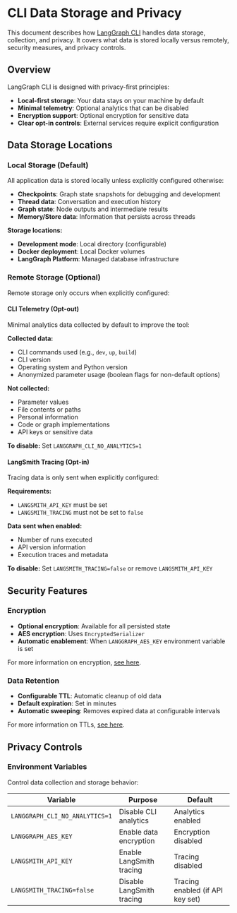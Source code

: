 # CLI Data Storage and Privacy

This document describes how [LangGraph CLI](../../concepts/langgraph_cli.md) handles data storage, collection, and privacy. It covers what data is stored locally versus remotely, security measures, and privacy controls.

## Overview

LangGraph CLI is designed with privacy-first principles:

- **Local-first storage**: Your data stays on your machine by default
- **Minimal telemetry**: Optional analytics that can be disabled
- **Encryption support**: Optional encryption for sensitive data
- **Clear opt-in controls**: External services require explicit configuration

## Data Storage Locations

### Local Storage (Default)

All application data is stored locally unless explicitly configured otherwise:

- **Checkpoints**: Graph state snapshots for debugging and development
- **Thread data**: Conversation and execution history
- **Graph state**: Node outputs and intermediate results
- **Memory/Store data**: Information that persists across threads

**Storage locations:**

- **Development mode**: Local directory (configurable)
- **Docker deployment**: Local Docker volumes
- **LangGraph Platform**: Managed database infrastructure

### Remote Storage (Optional)

Remote storage only occurs when explicitly configured:

#### CLI Telemetry (Opt-out)

Minimal analytics data collected by default to improve the tool:

**Collected data:**

- CLI commands used (e.g., `dev`, `up`, `build`)
- CLI version
- Operating system and Python version
- Anonymized parameter usage (boolean flags for non-default options)

**Not collected:**

- Parameter values
- File contents or paths
- Personal information
- Code or graph implementations
- API keys or sensitive data

**To disable:** Set `LANGGRAPH_CLI_NO_ANALYTICS=1`

#### LangSmith Tracing (Opt-in)

Tracing data is only sent when explicitly configured:

**Requirements:**

- `LANGSMITH_API_KEY` must be set
- `LANGSMITH_TRACING` must not be set to `false`

**Data sent when enabled:**

- Number of runs executed
- API version information
- Execution traces and metadata

**To disable:** Set `LANGSMITH_TRACING=false` or remove `LANGSMITH_API_KEY`

## Security Features

### Encryption

- **Optional encryption**: Available for all persisted state
- **AES encryption**: Uses `EncryptedSerializer`
- **Automatic enablement**: When `LANGGRAPH_AES_KEY` environment variable is set

For more information on encryption, [see here](../../concepts/persistence.md#encryption).

### Data Retention

- **Configurable TTL**: Automatic cleanup of old data
- **Default expiration**: Set in minutes
- **Automatic sweeping**: Removes expired data at configurable intervals

For more information on TTLs, [see here](../../how-tos/ttl/configure_ttl.md).

## Privacy Controls

### Environment Variables

Control data collection and storage behavior:

| Variable                       | Purpose                   | Default                          |
| ------------------------------ | ------------------------- | -------------------------------- |
| `LANGGRAPH_CLI_NO_ANALYTICS=1` | Disable CLI analytics     | Analytics enabled                |
| `LANGGRAPH_AES_KEY`            | Enable data encryption    | Encryption disabled              |
| `LANGSMITH_API_KEY`            | Enable LangSmith tracing  | Tracing disabled                 |
| `LANGSMITH_TRACING=false`      | Disable LangSmith tracing | Tracing enabled (if API key set) |